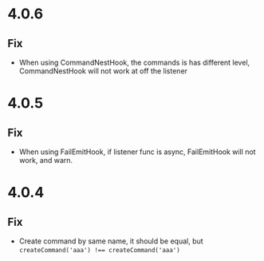 # 4.0.6

## Fix
- When using CommandNestHook, the commands is has different level, CommandNestHook will not work at off the listener


# 4.0.5

## Fix
- When using FailEmitHook, if listener func is async, FailEmitHook will not work, and warn.


# 4.0.4

## Fix
- Create command by same name, it should be equal, but `createCommand('aaa') !== createCommand('aaa')`
